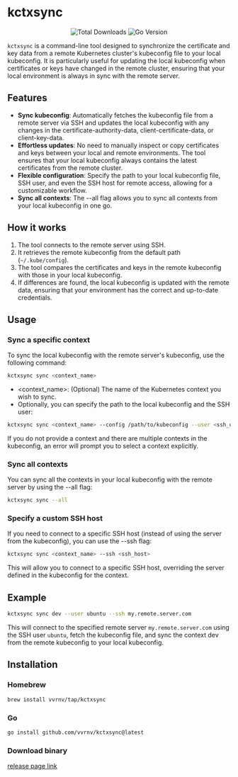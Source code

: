 # kctxsync

<p align="center">
<img src="https://img.shields.io/github/downloads/vvrnv/kctxsync/total" alt="Total Downloads">
<img src="https://img.shields.io/github/go-mod/go-version/vvrnv/kctxsync" alt="Go Version">
</p>

`kctxsync` is a command-line tool designed to synchronize the certificate and key data from a remote Kubernetes cluster's kubeconfig file to your local kubeconfig. It is particularly useful for updating the local kubeconfig when certificates or keys have changed in the remote cluster, ensuring that your local environment is always in sync with the remote server.

## Features

- **Sync kubeconfig**: Automatically fetches the kubeconfig file from a remote server via SSH and updates the local kubeconfig with any changes in the certificate-authority-data, client-certificate-data, or client-key-data.
- **Effortless updates**: No need to manually inspect or copy certificates and keys between your local and remote environments. The tool ensures that your local kubeconfig always contains the latest certificates from the remote cluster.
- **Flexible configuration**: Specify the path to your local kubeconfig file, SSH user, and even the SSH host for remote access, allowing for a customizable workflow.
- **Sync all contexts**: The --all flag allows you to sync all contexts from your local kubeconfig in one go.

## How it works

1. The tool connects to the remote server using SSH.
2. It retrieves the remote kubeconfig from the default path (`~/.kube/config`).
3. The tool compares the certificates and keys in the remote kubeconfig with those in your local kubeconfig.
4. If differences are found, the local kubeconfig is updated with the remote data, ensuring that your environment has the correct and up-to-date credentials.

## Usage

### Sync a specific context

To sync the local kubeconfig with the remote server's kubeconfig, use the following command:

```bash
kctxsync sync <context_name>
```

- <context_name>: (Optional) The name of the Kubernetes context you wish to sync.
- Optionally, you can specify the path to the local kubeconfig and the SSH user:

```bash
kctxsync sync <context_name> --config /path/to/kubeconfig --user <ssh_user>
```

If you do not provide a context and there are multiple contexts in the kubeconfig, an error will prompt you to select a context explicitly.


### Sync all contexts

You can sync all the contexts in your local kubeconfig with the remote server by using the --all flag:

```bash
kctxsync sync --all
```

### Specify a custom SSH host

If you need to connect to a specific SSH host (instead of using the server from the kubeconfig), you can use the --ssh flag:

```bash
kctxsync sync <context_name> --ssh <ssh_host>
```

This will allow you to connect to a specific SSH host, overriding the server defined in the kubeconfig for the context.

## Example

```bash
kctxsync sync dev --user ubuntu --ssh my.remote.server.com
```

This will connect to the specified remote server `my.remote.server.com` using the SSH user `ubuntu`, fetch the kubeconfig file, and sync the context dev from the remote kubeconfig to your local kubeconfig.

## Installation

### Homebrew

```sh
brew install vvrnv/tap/kctxsync
```

### Go

```sh
go install github.com/vvrnv/kctxsync@latest
```

### Download binary

[release page link](https://github.com/vvrnv/kctxsync/releases)
